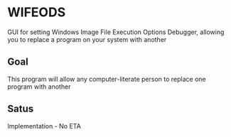 # WIFEODS
GUI for setting Windows Image File Execution Options Debugger, allowing you to replace a program on your system with another
## Goal
This program will allow any computer-literate person to replace one program with another
## Satus
Implementation - No ETA
